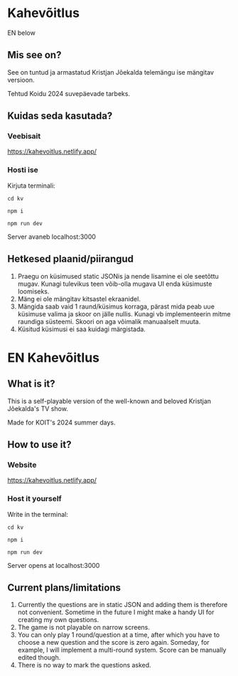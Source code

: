 # Kahevõitlus
EN below

## Mis see on?
See on tuntud ja armastatud Kristjan Jõekalda telemängu ise mängitav versioon. 

Tehtud Koidu 2024 suvepäevade tarbeks.

## Kuidas seda kasutada?

### Veebisait
https://kahevoitlus.netlify.app/

### Hosti ise
Kirjuta terminali:

```cd kv```

```npm i```

```npm run dev```

Server avaneb localhost:3000

## Hetkesed plaanid/piirangud
1. Praegu on küsimused static JSONis ja nende lisamine ei ole seetõttu mugav. Kunagi tulevikus teen võib-olla mugava UI enda küsimuste loomiseks.
2. Mäng ei ole mängitav kitsastel ekraanidel.
3. Mängida saab vaid 1 raund/küsimus korraga, pärast mida peab uue küsimuse valima ja skoor on jälle nullis. Kunagi vb implementeerin mitme raundiga süsteemi. Skoori on aga võimalik manuaalselt muuta.
4. Küsitud küsimusi ei saa kuidagi märgistada.

# EN Kahevõitlus

## What is it?
This is a self-playable version of the well-known and beloved Kristjan Jõekalda's TV show.

Made for KOIT's 2024 summer days. 

## How to use it?

### Website
https://kahevoitlus.netlify.app/

### Host it yourself
Write in the terminal:

```cd kv```

```npm i```

```npm run dev```

Server opens at localhost:3000

## Current plans/limitations
1. Currently the questions are in static JSON and adding them is therefore not convenient. Sometime in the future I might make a handy UI for creating my own questions.
2. The game is not playable on narrow screens.
3. You can only play 1 round/question at a time, after which you have to choose a new question and the score is zero again. Someday, for example, I will implement a multi-round system. Score can be manually edited though.
4. There is no way to mark the questions asked.
